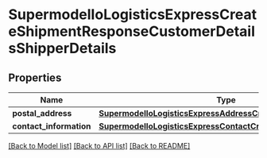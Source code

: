 # SupermodelIoLogisticsExpressCreateShipmentResponseCustomerDetailsShipperDetails

## Properties
Name | Type | Description | Notes
------------ | ------------- | ------------- | -------------
**postal_address** | [**SupermodelIoLogisticsExpressAddressCreateShipmentResponse**](SupermodelIoLogisticsExpressAddressCreateShipmentResponse.md) |  | [optional] 
**contact_information** | [**SupermodelIoLogisticsExpressContactCreateShipmentResponse**](SupermodelIoLogisticsExpressContactCreateShipmentResponse.md) |  | [optional] 

[[Back to Model list]](../README.md#documentation-for-models) [[Back to API list]](../README.md#documentation-for-api-endpoints) [[Back to README]](../README.md)

